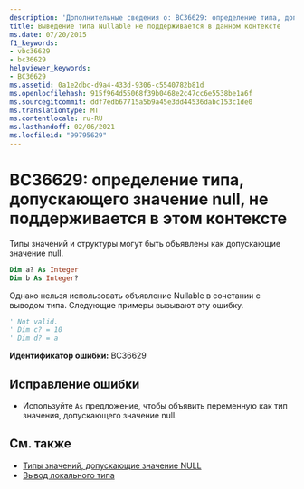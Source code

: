 ```yaml
---
description: 'Дополнительные сведения о: BC36629: определение типа, допускающего значение null, не поддерживается в этом контексте'
title: Выведение типа Nullable не поддерживается в данном контексте
ms.date: 07/20/2015
f1_keywords:
- vbc36629
- bc36629
helpviewer_keywords:
- BC36629
ms.assetid: 0a1e2dbc-d9a4-433d-9306-c5540782b81d
ms.openlocfilehash: 915f964d55068f39b0468e2c47cc6e5538be1a6f
ms.sourcegitcommit: ddf7edb67715a5b9a45e3dd44536dabc153c1de0
ms.translationtype: MT
ms.contentlocale: ru-RU
ms.lasthandoff: 02/06/2021
ms.locfileid: "99795629"
---
```

# <a name="bc36629-nullable-type-inference-is-not-supported-in-this-context"></a>BC36629: определение типа, допускающего значение null, не поддерживается в этом контексте

Типы значений и структуры могут быть объявлены как допускающие значение null.

```vb
Dim a? As Integer
Dim b As Integer?
```

 Однако нельзя использовать объявление Nullable в сочетании с выводом типа. Следующие примеры вызывают эту ошибку.

```vb
' Not valid.
' Dim c? = 10
' Dim d? = a
```

 **Идентификатор ошибки:** BC36629

## <a name="to-correct-this-error"></a>Исправление ошибки

- Используйте `As` предложение, чтобы объявить переменную как тип значения, допускающего значение null.

## <a name="see-also"></a>См. также

- [Типы значений, допускающие значение NULL](../../programming-guide/language-features/data-types/nullable-value-types.md)
- [Вывод локального типа](../../programming-guide/language-features/variables/local-type-inference.md)
